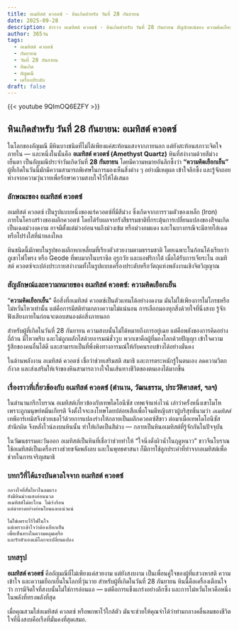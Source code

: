 ```yaml
---
title: อเมทิสต์ ควอตซ์ - หินเกิดสำหรับ วันที่ 28 กันยายน
date: 2025-09-28
description: สำรวจ อเมทิสต์ ควอตซ์ - หินเกิดสำหรับ วันที่ 28 กันยายน สัญลักษณ์ของ ความคิดเยือกเย็น มาเรียนรู้ความหมายลึกซึ้งของหินพิเศษนี้
author: 365วัน
tags:
  - อเมทิสต์ ควอตซ์
  - กันยายน
  - วันที่ 28 กันยายน
  - หินเกิด
  - อัญมณี
  - เครื่องประดับ
draft: false
---
```


{{< youtube 9QImOQ6EZFY >}}

## หินเกิดสำหรับ วันที่ 28 กันยายน: อเมทิสต์ ควอตซ์

ในโลกของอัญมณี มีหินบางชนิดที่ไม่ได้เพียงแค่สะท้อนแสงจากภายนอก แต่ยังสะท้อนสภาวะจิตใจภายใน — และหนึ่งในนั้นคือ **อเมทิสต์ ควอตซ์ (Amethyst Quartz)** หินที่สง่างามด้วยสีม่วงเย็นตา เป็นอัญมณีประจำวันเกิดวันที่ **28 กันยายน** โดยมีความหมายอันลึกซึ้งว่า **“ความคิดเยือกเย็น”** ผู้ที่เกิดในวันนี้มักมีความสามารถพิเศษในการมองเห็นสิ่งต่าง ๆ อย่างมีเหตุผล เข้าใจลึกซึ้ง และรู้จักถอยห่างจากความวุ่นวายเพื่อรักษาความสงบใจไว้ให้ได้เสมอ

### ลักษณะของ อเมทิสต์ ควอตซ์

อเมทิสต์ ควอตซ์ เป็นรูปแบบหนึ่งของแร่ควอตซ์ที่มีสีม่วง ซึ่งเกิดจากการรวมตัวของเหล็ก (Iron) ภายในโครงสร้างของผลึกควอตซ์ โดยได้รับผลจากรังสีธรรมชาติที่กระตุ้นการเปลี่ยนแปลงของสีจนเกิดเป็นเฉดม่วงงดงาม อาจมีตั้งแต่ม่วงอ่อนจนถึงม่วงเข้ม หรือม่วงอมแดง และในบางกรณีจะมีลายไล่เฉดหรือโปร่งใสที่น่าหลงใหล

หินชนิดนี้มักพบในรูปของผลึกหกเหลี่ยมที่เรียงตัวสวยงามตามธรรมชาติ โดยเฉพาะในก้อนโค้งเรียกว่าภูเขาไฟโพรง หรือ Geode ที่พบมากในบราซิล อุรุกวัย และแอฟริกาใต้ เมื่อได้รับการเจียระไน อเมทิสต์ ควอตซ์จะเปล่งประกายสง่างามทั้งในรูปแบบเครื่องประดับหรือวัตถุแห่งพลังงานเชิงจิตวิญญาณ

### สัญลักษณ์และความหมายของ อเมทิสต์ ควอตซ์: ความคิดเยือกเย็น

“**ความคิดเยือกเย็น**” คือสิ่งที่อเมทิสต์ ควอตซ์เป็นตัวแทนได้อย่างงดงาม มันไม่ใช่เพียงการไม่โกรธหรือไม่หวั่นไหวเท่านั้น แต่คือการมีสติท่ามกลางความไม่แน่นอน การเลือกมองทุกสิ่งด้วยใจที่นิ่งสงบ รู้จักฟังเสียงภายในก่อนจะตอบสนองต่อสิ่งภายนอก

สำหรับผู้ที่เกิดในวันที่ 28 กันยายน ความสงบนั้นไม่ได้หมายถึงการอยู่เฉย แต่คือพลังของการคิดอย่างถี่ถ้วน มีไหวพริบ และไม่ถูกผลักไสด้วยอารมณ์ชั่ววูบ พวกเขาคือผู้ที่มองโลกด้วยปัญญา เข้าใจความรู้สึกของคนอื่นได้ดี และสามารถเป็นที่พึ่งพิงทางอารมณ์ให้กับคนรอบข้างได้อย่างมั่นคง

ในด้านพลังงาน อเมทิสต์ ควอตซ์ เชื่อว่าช่วยเสริมสติ สมาธิ และการตระหนักรู้ในตนเอง ลดความวิตกกังวล และส่งเสริมให้เจ้าของหินสามารถวางใจในเส้นทางชีวิตของตนเองได้มากขึ้น

### เรื่องราวที่เกี่ยวข้องกับ อเมทิสต์ ควอตซ์ (ตำนาน, วัฒนธรรม, ประวัติศาสตร์, ฯลฯ)

ในตำนานกรีกโบราณ อเมทิสต์เกี่ยวข้องกับเทพไดโอนีซัส เทพเจ้าแห่งไวน์ เล่าว่าครั้งหนึ่งเขาโมโหเพราะถูกมนุษย์หมิ่นเกียรติ จึงตั้งใจจะลงโทษโดยปล่อยเสือเพื่อโจมตีหญิงสาวผู้บริสุทธิ์นามว่า _อเมทิสต์_ เทพีอาร์เทมิสจึงช่วยเธอไว้ด้วยการแปลงร่างให้กลายเป็นผลึกควอตซ์สีขาว ต่อมาเมื่อเทพไดโอนีซัสสำนึกผิด จึงหลั่งไวน์ลงบนหินนั้น ทำให้เกิดเป็นสีม่วง — กลายเป็นหินอเมทิสต์ที่รู้จักกันในปัจจุบัน

ในวัฒนธรรมตะวันออก อเมทิสต์เป็นหินที่เชื่อว่าช่วยทำให้ “ใจนิ่งดั่งผิวน้ำในฤดูหนาว” ชาวจีนโบราณใช้อเมทิสต์เป็นเครื่องรางช่วยขจัดพลังลบ และในพุทธศาสนา ก็มีการใช้ลูกประคำที่ทำจากอเมทิสต์เพื่อช่วยในการเจริญสมาธิ

### บทกวีที่ได้แรงบันดาลใจจาก อเมทิสต์ ควอตซ์

```
กลางใจที่สั่นไหวในลมแรง  
ยังมีหินม่วงแสงอ่อนนวล  
อเมทิสต์ไม่ตะโกน ไม่เร่งร้อน  
แต่นำทางอย่างอ่อนโยนและแน่วแน่

ไม่ใช่เพราะไร้ไฟในใจ  
แต่เพราะเข้าใจว่าต้องเยือกเย็น  
เพื่อเห็นทางในความคลุมเครือ  
และรักตัวเองแม้โลกจะเปลี่ยนแปลง
```

### บทสรุป

**อเมทิสต์ ควอตซ์** คืออัญมณีที่ไม่เพียงแค่สวยงาม แต่ยังสงบงาม เป็นเพื่อนคู่ใจของผู้ที่แสวงหาสติ ความเข้าใจ และความเยือกเย็นในโลกที่วุ่นวาย สำหรับผู้ที่เกิดในวันที่ 28 กันยายน หินนี้คือเครื่องเตือนใจว่า การมีจิตใจที่สงบนั้นไม่ใช่การอ่อนแอ — แต่คือการแข็งแกร่งอย่างลึกซึ้ง และการไม่หวั่นไหวคือหนึ่งในพลังที่ทรงพลังที่สุด

เมื่อคุณสวมใส่อเมทิสต์ ควอตซ์ หรือพกพาไว้ใกล้ตัว มันจะช่วยให้คุณจำได้ว่าท่ามกลางคลื่นลมของชีวิต ใจที่นิ่งสงบคือเรือที่มั่นคงที่สุดเสมอ.